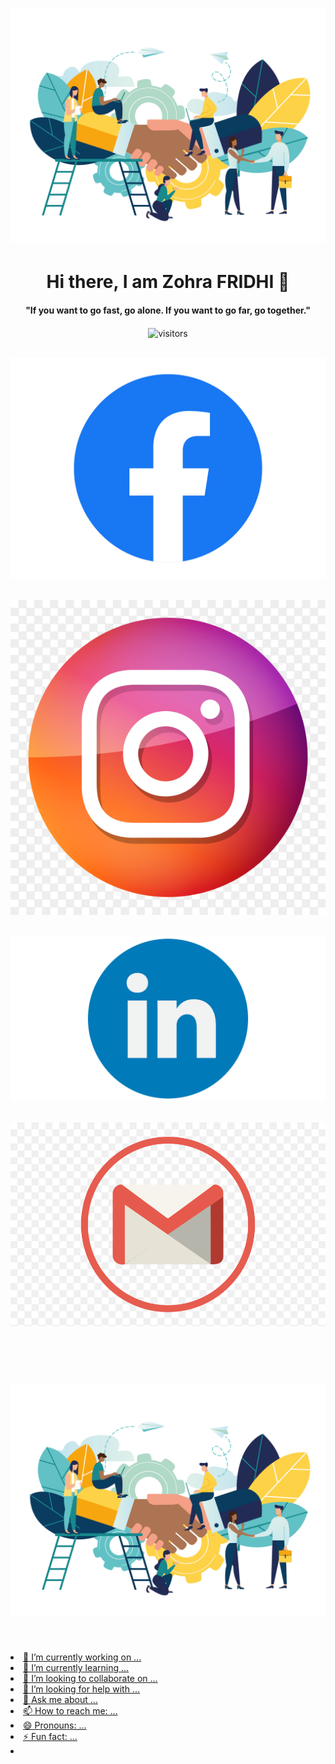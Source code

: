 # ![zohra]( https://github.com/zohra-fridhi/zohra-fridhi/blob/main/Partnership.jpg)

<p>
  <h1 align="center"><b> Hi there, I am Zohra FRIDHI 👋</b></h1>
</p>

<p>
  <h4 align="center"><b>"If you want to go fast, go alone. If you want to go far, go together."</b></h4>
</p>

<p align="center">
    <img align="center" alt="visitors" src="https://gpvc.arturio.dev/Sumanth-Talluri" />
</p>

<p align="center">
<br>
<a href="https://www.facebook.com/zahrafridhii/"><img src="https://github.com/zohra-fridhi/zohra-fridhi/blob/main/Facebook-logo.png?raw=truee" alt="Facebook" /></a>&nbsp;

<a href="https://www.instagram.com/zahra.fridhi/"><img src="https://github.com/zohra-fridhi/zohra-fridhi/blob/main/Instagram-logo-PNG.png?raw=true" alt="Instagram" /></a>&nbsp;

<a href="https://www.linkedin.com/in/zahra-fridhi-775b2911a/"><img src="https://github.com/zohra-fridhi/zohra-fridhi/blob/main/link.png?raw=true" alt="LinkedIn" /></a>&nbsp;

<a href="mailto:fridhi.zahraa@gmail.com?subject=Hola%20Sumanth"><img src="https://github.com/zohra-fridhi/zohra-fridhi/blob/main/142785-middle.png?raw=true" alt="Gmail"/></a>&nbsp;
<!--<a href="https://kkvanonymous.github.io/"><img alt="Website" src="https://img.shields.io/website?style=for-the-badge&up_message=portfolio&url=https%3A%2F%2Fkkvanonymous.github.io%2F"></a>-->
</p>

<br>


# ![zohra]( https://github.com/zohra-fridhi/zohra-fridhi/blob/main/Partnership.jpg)



<p align='center'>
  <a href="https://www.facebook.com/zahra.fridhii/"><img height
Here are some ideas to get you started:

- 🔭 I’m currently working on ...
- 🌱 I’m currently learning ...
- 👯 I’m looking to collaborate on ...
- 🤔 I’m looking for help with ...
- 💬 Ask me about ...
- 📫 How to reach me: ...
- 😄 Pronouns: ...
- ⚡ Fun fact: ...
- 
